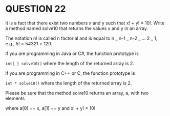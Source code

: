 # QUESTION 22

It is a fact that there exist two numbers x and y such that x! + y! = 10!. Write a method named solve10 that returns the values x and y in an array.

The notation n! is called n factorial and is equal to n _ n-1 _ n-2 _ … 2 _ 1, e.g., 5! = 5*4*3*2*1 = 120.

If you are programming in Java or C#, the function prototype is

`int[ ] solve10()` where the length of the returned array is 2.

If you are programming in C++ or C, the function prototype is

`int * solve10()` where the length of the returned array is 2.

Please be sure that the method solve10 returns an array, a, with two elements

where a[0] == x, a[1] == y and x! + y! = 10!.
